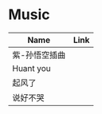 # Music

| Name          | Link |
| ------------- | ---- |
| 紫-孙悟空插曲 |      |
| Huant you     |      |
| 起风了        |      |
| 说好不哭      |      |
